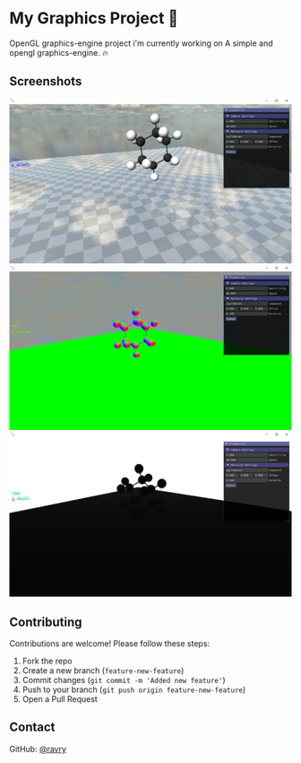 # My Graphics Project 🚀

OpenGL graphics-engine project i'm currently working on
A simple and opengl graphics-engine. 🔥

## Screenshots
![Screenshot](https://raw.githubusercontent.com/ravry/graphics-engine/main/screenshots/screenshot_1.png)
![Screenshot](https://raw.githubusercontent.com/ravry/graphics-engine/main/screenshots/screenshot_2.png)
![Screenshot](https://raw.githubusercontent.com/ravry/graphics-engine/main/screenshots/screenshot_3.png)

## Contributing

Contributions are welcome! Please follow these steps:

1. Fork the repo
2. Create a new branch (`feature-new-feature`)
3. Commit changes (`git commit -m 'Added new feature'`)
4. Push to your branch (`git push origin feature-new-feature`)
5. Open a Pull Request

## Contact  
GitHub: [@ravry](https://github.com/ravry)